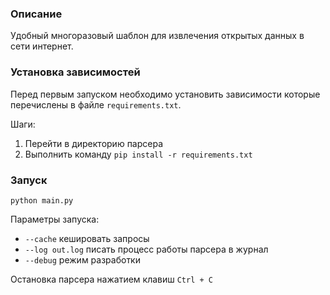 ### Описание

Удобный многоразовый шаблон для извлечения открытых данных в сети интернет.


### Установка зависимостей

Перед первым запуском необходимо установить зависимости которые перечислены в файле `requirements.txt`.

Шаги:
1. Перейти в директорию парсера
2. Выполнить команду `pip install -r requirements.txt`


### Запуск

`python main.py`

Параметры запуска:
    
- `--cache` кешировать запросы
- `--log out.log` писать процесс работы парсера в журнал
- `--debug` режим разработки


Остановка парсера нажатием клавиш `Ctrl + C`
